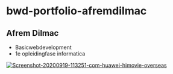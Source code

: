 # bwd-portfolio-afremdilmac
## Afrem Dilmac
* Basicwebdevelopment
* 1e opleidingfase informatica

<a href="https://ibb.co/k3m6C5y"><img src="https://i.ibb.co/k3m6C5y/Screenshot-20200919-113251-com-huawei-himovie-overseas.jpg" alt="Screenshot-20200919-113251-com-huawei-himovie-overseas" border="0"></a>
